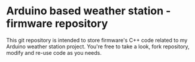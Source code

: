 Arduino based weather station - firmware repository
=======
This git repository is intended to store firmware's C++ code related to my Arduino weather station project.
You're free to take a look, fork repository, modify and re-use code as you needs.
